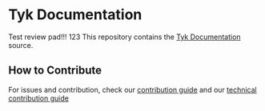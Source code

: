 # Tyk Documentation

Test review pad!!! 123
This repository contains the [Tyk Documentation](https://tyk.io/docs/) source.

## How to Contribute
For issues and contribution, check our [contribution guide](./CONTRIBUTING.md) and our [technical contribution guide](./CONTRIBUTING-TECHNICAL-GUIDE.md)
